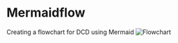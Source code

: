 # Mermaidflow
Creating a flowchart for DCD using Mermaid
![Flowchart](http://www.plantuml.com/plantuml/proxy?cache=no&src=https://raw.githubusercontent.com/InGit5/Mermaidflow/main/Highlevelflow)
